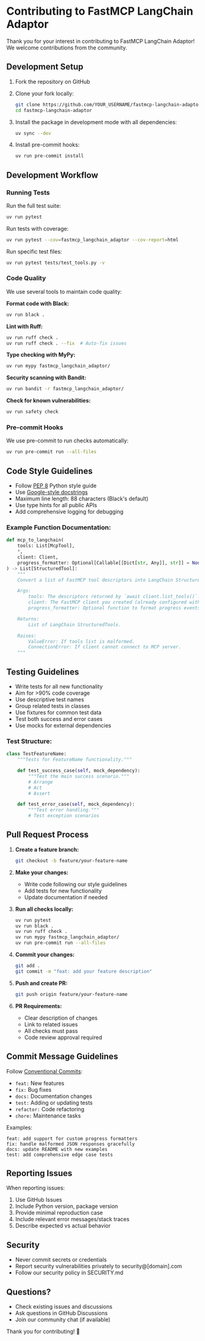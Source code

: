 # Contributing to FastMCP LangChain Adaptor

Thank you for your interest in contributing to FastMCP LangChain Adaptor! We welcome contributions from the community.

## Development Setup

1. Fork the repository on GitHub
2. Clone your fork locally:
   ```bash
   git clone https://github.com/YOUR_USERNAME/fastmcp-langchain-adaptor.git
   cd fastmcp-langchain-adaptor
   ```

3. Install the package in development mode with all dependencies:
   ```bash
   uv sync --dev
   ```

4. Install pre-commit hooks:
   ```bash
   uv run pre-commit install
   ```

## Development Workflow

### Running Tests

Run the full test suite:
```bash
uv run pytest
```

Run tests with coverage:
```bash
uv run pytest --cov=fastmcp_langchain_adaptor --cov-report=html
```

Run specific test files:
```bash
uv run pytest tests/test_tools.py -v
```

### Code Quality

We use several tools to maintain code quality:

**Format code with Black:**
```bash
uv run black .
```

**Lint with Ruff:**
```bash
uv run ruff check .
uv run ruff check . --fix  # Auto-fix issues
```

**Type checking with MyPy:**
```bash
uv run mypy fastmcp_langchain_adaptor/
```

**Security scanning with Bandit:**
```bash
uv run bandit -r fastmcp_langchain_adaptor/
```

**Check for known vulnerabilities:**
```bash
uv run safety check
```

### Pre-commit Hooks

We use pre-commit to run checks automatically:
```bash
uv run pre-commit run --all-files
```

## Code Style Guidelines

- Follow [PEP 8](https://www.python.org/dev/peps/pep-0008/) Python style guide
- Use [Google-style docstrings](https://google.github.io/styleguide/pyguide.html#38-comments-and-docstrings)
- Maximum line length: 88 characters (Black's default)
- Use type hints for all public APIs
- Add comprehensive logging for debugging

### Example Function Documentation:
```python
def mcp_to_langchain(
    tools: List[McpTool],
    *,
    client: Client,
    progress_formatter: Optional[Callable[[Dict[str, Any]], str]] = None,
) -> List[StructuredTool]:
    """
    Convert a list of FastMCP tool descriptors into LangChain StructuredTools.

    Args:
        tools: The descriptors returned by `await client.list_tools()`.
        client: The FastMCP client you created (already configured with elicitation/progress).
        progress_formatter: Optional function to format progress events before sending to LC callbacks.

    Returns:
        List of LangChain StructuredTools.

    Raises:
        ValueError: If tools list is malformed.
        ConnectionError: If client cannot connect to MCP server.
    """
```

## Testing Guidelines

- Write tests for all new functionality
- Aim for >90% code coverage
- Use descriptive test names
- Group related tests in classes
- Use fixtures for common test data
- Test both success and error cases
- Use mocks for external dependencies

### Test Structure:
```python
class TestFeatureName:
    """Tests for FeatureName functionality."""

    def test_success_case(self, mock_dependency):
        """Test the main success scenario."""
        # Arrange
        # Act
        # Assert

    def test_error_case(self, mock_dependency):
        """Test error handling."""
        # Test exception scenarios
```

## Pull Request Process

1. **Create a feature branch:**
   ```bash
   git checkout -b feature/your-feature-name
   ```

2. **Make your changes:**
   - Write code following our style guidelines
   - Add tests for new functionality
   - Update documentation if needed

3. **Run all checks locally:**
   ```bash
   uv run pytest
   uv run black .
   uv run ruff check .
   uv run mypy fastmcp_langchain_adaptor/
   uv run pre-commit run --all-files
   ```

4. **Commit your changes:**
   ```bash
   git add .
   git commit -m "feat: add your feature description"
   ```

5. **Push and create PR:**
   ```bash
   git push origin feature/your-feature-name
   ```

6. **PR Requirements:**
   - Clear description of changes
   - Link to related issues
   - All checks must pass
   - Code review approval required

## Commit Message Guidelines

Follow [Conventional Commits](https://www.conventionalcommits.org/):

- `feat:` New features
- `fix:` Bug fixes
- `docs:` Documentation changes
- `test:` Adding or updating tests
- `refactor:` Code refactoring
- `chore:` Maintenance tasks

Examples:
```
feat: add support for custom progress formatters
fix: handle malformed JSON responses gracefully
docs: update README with new examples
test: add comprehensive edge case tests
```

## Reporting Issues

When reporting issues:

1. Use GitHub Issues
2. Include Python version, package version
3. Provide minimal reproduction case
4. Include relevant error messages/stack traces
5. Describe expected vs actual behavior

## Security

- Never commit secrets or credentials
- Report security vulnerabilities privately to security@[domain].com
- Follow our security policy in SECURITY.md

## Questions?

- Check existing issues and discussions
- Ask questions in GitHub Discussions
- Join our community chat (if available)

Thank you for contributing! 🚀
